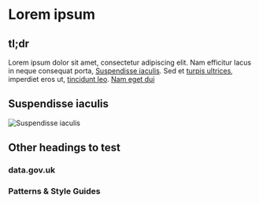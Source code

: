 # Lorem ipsum

## tl;dr

Lorem ipsum dolor sit amet, consectetur adipiscing elit. Nam efficitur lacus in
neque consequat porta, [Suspendisse iaculis](#suspendisse-iaculis). Sed et
[turpis ultrices](/ultrices.md), imperdiet eros ut, [tincidunt leo].
[Nam eget dui](https://nam.com/eget/dui/uploading.md)

## Suspendisse iaculis

![Suspendisse iaculis](suspendisse_iaculis.png)

[tincidunt leo]: ./lib/tincidunt_leo.rb

## Other headings to test

### data.gov.uk

### Patterns & Style Guides
